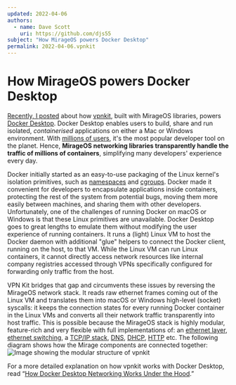 ```yaml
---
updated: 2022-04-06
authors:
  - name: Dave Scott
    uri: https://github.com/djs55
subject: "How MirageOS powers Docker Desktop"
permalink: 2022-04-06.vpnkit
---
```


# How MirageOS powers Docker Desktop

[Recently, I posted](https://www.docker.com/blog/how-docker-desktop-networking-works-under-the-hood/) about how [vpnkit](https://github.com/moby/vpnkit), built with MirageOS libraries, powers [Docker Desktop](https://www.docker.com/products/docker-desktop). Docker Desktop enables users to build, share and run isolated, _containerised_ applications on either a Mac or Windows environment.
With [millions of users](https://www.docker.com/blog/docker-raises-series-c-build-share-run/), it's the most popular developer tool
on the planet. Hence, **MirageOS networking libraries transparently handle the traffic of millions of containers**, simplifying many developers' experience every day.

Docker initially started as an easy-to-use packaging of the Linux kernel's isolation primitives, such as
[namespaces](https://en.wikipedia.org/wiki/Linux_namespaces) and [cgroups](https://en.wikipedia.org/wiki/Cgroups).
Docker made it convenient for developers to encapsulate applications inside containers, protecting the rest of the system from potential bugs, moving them more easily between machines, and sharing them with other developers. Unfortunately, one of the challenges of running Docker on macOS or Windows is that these Linux primitives are unavailable. Docker Desktop goes to great lengths to emulate them without modifying the user experience of running containers. It runs a (light) Linux VM to host the Docker daemon with additional "glue" helpers to connect the Docker client, running on the host, to that VM. While the Linux VM can run Linux
containers, it cannot directly access network resources like internal company registries accessed through VPNs specifically configured for forwarding only traffic from the host.

VPN Kit bridges that gap and circumvents these issues by reversing the MirageOS network stack. It reads raw ethernet frames coming out of the Linux VM and translates them into macOS or Windows high-level (socket) syscalls: it keeps the connection states for every running Docker container in the Linux VMs and converts all their network traffic transparently into host traffic. This is possible because the MirageOS stack is highly modular, feature-rich and very flexible with full implementations of:
an [ethernet layer](https://github.com/mirage/ethernet),
[ethernet switching](https://github.com/mirage/mirage-vnetif),
a [TCP/IP stack](https://github.com/mirage/mirage-tcpip),
[DNS](https://github.com/mirage/ocaml-dns),
[DHCP](https://github.com/mirage/charrua),
[HTTP](https://github.com/mirage/ocaml-cohttp) etc. The following diagram shows how the Mirage components are connected together:
![Image showing the modular structure of vpnkit]("https://www.docker.com/wp-content/uploads/2022/01/1-TCPIP-1.png")

For a more detailed explanation on how vpnkit works with Docker Desktop, read “[How Docker Desktop Networking Works Under the Hood](https://www.docker.com/blog/how-docker-desktop-networking-works-under-the-hood/).”
